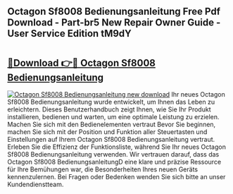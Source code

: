 ## Octagon Sf8008 Bedienungsanleitung Free Pdf Download - Part-br5 New Repair Owner Guide - User Service Edition tM9dY

# <h2><a href="http://df0yyqw.blite.top/?on=Octagon+Sf8008+Bedienungsanleitung">🔗Download 👉🔴 Octagon Sf8008 Bedienungsanleitung</a></h2>

[![Octagon Sf8008 Bedienungsanleitung new download](https://i.imgur.com/lujVjoI.png)](http://df0yyqw.blite.top/?on=Octagon+Sf8008+Bedienungsanleitung)
Ihr neues Octagon Sf8008 Bedienungsanleitung wurde entwickelt, um Ihnen das Leben zu erleichtern. Dieses Benutzerhandbuch zeigt Ihnen, wie Sie Ihr Produkt installieren, bedienen und warten, um eine optimale Leistung zu erzielen. Machen Sie sich mit den Bedienelementen vertraut Bevor Sie beginnen, machen Sie sich mit der Position und Funktion aller Steuertasten und Einstellungen auf Ihrem Octagon Sf8008 Bedienungsanleitung vertraut. Erleben Sie die Effizienz der Funktionsliste, während Sie Ihr neues Octagon Sf8008 Bedienungsanleitung verwenden. Wir vertrauen darauf, dass das Octagon Sf8008 BedienungsanleitungD eine klare und präzise Ressource für Ihre Bemühungen war, die Besonderheiten Ihres neuen Geräts kennenzulernen. Bei Fragen oder Bedenken wenden Sie sich bitte an unser Kundendienstteam.
